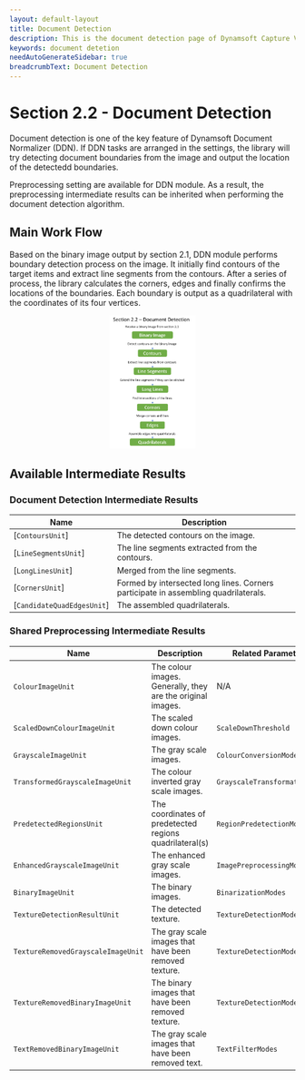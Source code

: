 ```yaml
---
layout: default-layout
title: Document Detection
description: This is the document detection page of Dynamsoft Capture Vision documents.
keywords: document detetion
needAutoGenerateSidebar: true
breadcrumbText: Document Detection
---
```


# Section 2.2 - Document Detection

Document detection is one of the key feature of Dynamsoft Document Normalizer (DDN). If DDN tasks are arranged in the settings, the library will try detecting document boundaries from the image and output the location of the detectedd boundaries.

Preprocessing setting are available for DDN module. As a result, the preprocessing intermediate results can be inherited when performing the document detection algorithm.

## Main Work Flow

Based on the binary image output by section 2.1, DDN module performs boundary detection process on the image. It initially find contours of the target items and extract line segments from the contours. After a series of process, the library calculates the corners, edges and finally confirms the locations of the boundaries. Each boundary is output as a quadrilateral with the coordinates of its four vertices.

<div align="center">
   <p><img src="../assets/document-detection.png" alt="document-detection" width="30%" /></p>
   <p></p>
</div>

## Available Intermediate Results

### Document Detection Intermediate Results

| Name | Description |
| ---- | ----------- |
| [`ContoursUnit`] | The detected contours on the image. |
| [`LineSegmentsUnit`] | The line segments extracted from the contours. |
| [`LongLinesUnit`] | Merged from the line segments. |
| [`CornersUnit`] | Formed by intersected long lines. Corners participate in assembling quadrilaterals. |
| [`CandidateQuadEdgesUnit`] | The assembled quadrilaterals. |

### Shared Preprocessing Intermediate Results

| Name | Description | Related Parameter(s) |
| ---- | ----------- | -------------------- |
| `ColourImageUnit` | The colour images. Generally, they are the original images. | N/A |
| `ScaledDownColourImageUnit` | The scaled down colour images. | `ScaleDownThreshold` |
| `GrayscaleImageUnit` | The gray scale images. | `ColourConversionModes` |
| `TransformedGrayscaleImageUnit` | The colour inverted gray scale images. | `GrayscaleTransformationModes` |
| `PredetectedRegionsUnit` | The coordinates of predetected regions quadrilateral(s) | `RegionPredetectionModes` |
| `EnhancedGrayscaleImageUnit` | The enhanced gray scale images. | `ImagePreprocessingModes` |
| `BinaryImageUnit` | The binary images. | `BinarizationModes` |
| `TextureDetectionResultUnit` | The detected texture. | `TextureDetectionModes` |
| `TextureRemovedGrayscaleImageUnit` | The gray scale images that have been removed texture. | `TextureDetectionModes` |
| `TextureRemovedBinaryImageUnit` | The binary images that have been removed texture. | `TextureDetectionModes` |
| `TextRemovedBinaryImageUnit` | The gray scale images that have been removed text. | `TextFilterModes` |
